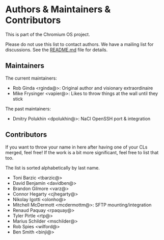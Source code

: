 # Authors & Maintainers & Contributors

This is part of the Chromium OS project.

Please do not use this list to contact authors.  We have a mailing list for
discussions.  See the [README.md](./README.md#Contact) file for details.

## Maintainers

The current maintainers:

* Rob Ginda <rginda@>: Original author and visionary extraordinaire
* Mike Frysinger <vapier@>: Likes to throw things at the wall until they stick

The past maintainers:

* Dmitry Polukhin <dpolukhin@>: NaCl OpenSSH port & integration

## Contributors

If you want to throw your name in here after having one of your CLs merged,
feel free!  If the work is a bit more significant, feel free to list that too.

The list is sorted alphabetically by last name.

* Toni Barzic <tbarzic@>
* David Benjamin <davidben@>
* Brandon Gilmore <varz@>
* Connor Hegarty <cjhegarty@>
* Nikolay Igotti <olonho@>
* Mitchell McDermott <mcdermottm@>: SFTP mounting/integration
* Renaud Paquay <rpaquay@>
* Tyler Pirtle <rtp@>
* Marius Schilder <mschilder@>
* Rob Spies <wilford@>
* Ben Smith <binji@>
